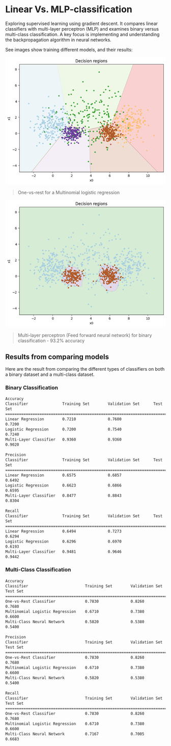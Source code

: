 # Linear Vs. MLP-classification

Exploring supervised learning using gradient descent. It compares linear classifiers with multi-layer perceptron (MLP) and examines binary versus multi-class classification. A key focus is implementing and understanding the backpropagation algorithm in neural networks.

See images show training different models, and their results: <br>

![image](./images/one_v_rest.png)

> One-vs-rest for a Multinomial logistic regression <br>


![image](./images/mlp_binary.png)

> Multi-layer perceptron (Feed forward neural network) for binary classification - 93.2% accuracy <br>


## Results from comparing models

Here are the result from comparing the different types of classifiers on both a binary dataset and a multi-class dataset.

### Binary Classification

```text
Accuracy
Classifier               Training Set        Validation Set      Test Set            
================================================================================
Linear Regression        0.7210              0.7600              0.7200              
Logistic Regression      0.7200              0.7540              0.7240              
Multi-Layer Classifier   0.9360              0.9360              0.9020              

Precision
Classifier               Training Set        Validation Set      Test Set            
================================================================================
Linear Regression        0.6575              0.6857              0.6492              
Logistic Regression      0.6623              0.6866              0.6595              
Multi-Layer Classifier   0.8477              0.8843              0.8304              

Recall
Classifier               Training Set        Validation Set      Test Set            
================================================================================
Linear Regression        0.6494              0.7273              0.6294              
Logistic Regression      0.6296              0.6970              0.6193              
Multi-Layer Classifier   0.9481              0.9646              0.9442              
```

### Multi-Class Classification

```text
Accuracy
Classifier                         Training Set        Validation Set      Test Set            
====================================================================================================
One-vs-Rest Classifier             0.7830              0.8260              0.7680              
Multinomial Logistic Regression    0.6710              0.7380              0.6600              
Multi-Class Neural Network         0.5820              0.5380              0.5400              

Precision
Classifier                         Training Set        Validation Set      Test Set            
====================================================================================================
One-vs-Rest Classifier             0.7830              0.8260              0.7680              
Multinomial Logistic Regression    0.6710              0.7380              0.6600              
Multi-Class Neural Network         0.5820              0.5380              0.5400              

Recall
Classifier                         Training Set        Validation Set      Test Set            
====================================================================================================
One-vs-Rest Classifier             0.7830              0.8260              0.7680              
Multinomial Logistic Regression    0.6710              0.7380              0.6600              
Multi-Class Neural Network         0.7167              0.7005              0.6683              
```